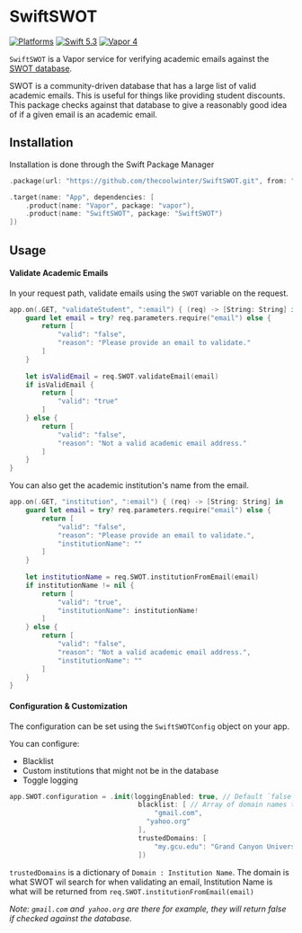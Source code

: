 # SwiftSWOT

[![Platforms](https://img.shields.io/badge/platforms-macOS%2010.15%20|%20Ubuntu%2016.04%20LTS-ff0000.svg?style=flat)](http://cocoapods.org/pods/FASwift)
[![Swift 5.3](https://img.shields.io/badge/swift-5.3-orange.svg?style=flat)](http://swift.org)
[![Vapor 4](https://img.shields.io/badge/vapor-4.0-blue.svg?style=flat)](https://vapor.codes)

`SwiftSWOT` is a Vapor service for verifying academic emails against the [SWOT database](https://github.com/leereilly/swot).

SWOT is a community-driven database that has a large list of valid academic emails. This is useful for things like providing student discounts. This package checks against that database to give a reasonably good idea of if a given email is an academic email.

## Installation

Installation is done through the Swift Package Manager

```swift
.package(url: "https://github.com/thecoolwinter/SwiftSWOT.git", from: "1.0.1")

.target(name: "App", dependencies: [
    .product(name: "Vapor", package: "vapor"),
    .product(name: "SwiftSWOT", package: "SwiftSWOT")
])
```

## Usage

#### Validate Academic Emails

In your request path, validate emails using the `SWOT` variable on the request.

```swift
app.on(.GET, "validateStudent", ":email") { (req) -> [String: String] in
    guard let email = try? req.parameters.require("email") else {
        return [
            "valid": "false",
            "reason": "Please provide an email to validate."
        ]
    }
    
    let isValidEmail = req.SWOT.validateEmail(email)
    if isValidEmail {
        return [
            "valid": "true"
        ]
    } else {
        return [
            "valid": "false",
            "reason": "Not a valid academic email address."
        ]
    }
}
```

You can also get the academic institution's name from the email. 

```swift
app.on(.GET, "institution", ":email") { (req) -> [String: String] in
    guard let email = try? req.parameters.require("email") else {
        return [
            "valid": "false",
            "reason": "Please provide an email to validate.",
            "institutionName": ""
        ]
    }
    
    let institutionName = req.SWOT.institutionFromEmail(email)
    if institutionName != nil {
        return [
            "valid": "true",
            "institutionName": institutionName!
        ]
    } else {
        return [
            "valid": "false",
            "reason": "Not a valid academic email address.",
            "institutionName": ""
        ]
    }
}
```



#### Configuration & Customization

The configuration can be set using the `SwiftSWOTConfig` object on your app.

You can configure: 

- Blacklist
- Custom institutions that might not be in the database
- Toggle logging

```swift
app.SWOT.configuration = .init(loggingEnabled: true, // Default `false`
                                blacklist: [ // Array of domain names to ignore
                                	"gmail.com",
                                  "yahoo.org"
                                ],
                                trustedDomains: [
                                	"my.gcu.edu": "Grand Canyon University"
                                ])
```

`trustedDomains` is a dictionary of `Domain : Institution Name`. The domain is what SWOT wil search for when validating an email, Institution Name is what will be returned from `req.SWOT.institutionFromEmail(email)`

*Note: `gmail.com` and` yahoo.org` are there for example, they will return false if checked against the database.*

